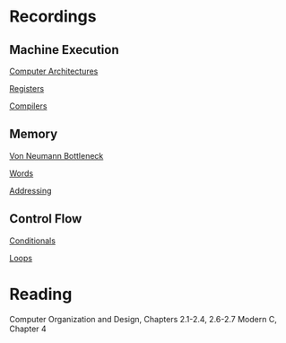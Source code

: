 # Recordings

## Machine Execution

[Computer Architectures](https://sid.erda.dk/share_redirect/gx1lzgy9bK)

[Registers](https://sid.erda.dk/share_redirect/GL2nCFkqcE)

[Compilers](https://sid.erda.dk/share_redirect/BxG4VoNC1J)

## Memory

[Von Neumann Bottleneck](https://sid.erda.dk/share_redirect/H3PNpo4a3S)

[Words](https://sid.erda.dk/share_redirect/gRY1Nhth91)

[Addressing](https://sid.erda.dk/share_redirect/h4DtrSjDK6)

## Control Flow

[Conditionals](https://sid.erda.dk/share_redirect/hJErLxRRmq)

[Loops](https://sid.erda.dk/share_redirect/H2cbxQDYKq)

# Reading

Computer Organization and Design, Chapters 2.1-2.4, 2.6-2.7 
Modern C, Chapter 4
